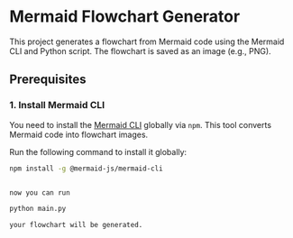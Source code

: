 # Mermaid Flowchart Generator

This project generates a flowchart from Mermaid code using the Mermaid CLI and Python script. The flowchart is saved as an image (e.g., PNG).

## Prerequisites

### 1. Install Mermaid CLI

You need to install the [Mermaid CLI](https://github.com/mermaid-js/mermaid-cli) globally via `npm`. This tool converts Mermaid code into flowchart images.

Run the following command to install it globally:

```bash
npm install -g @mermaid-js/mermaid-cli


now you can run

python main.py

your flowchart will be generated.

```
